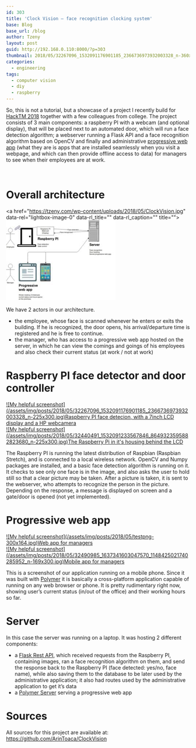 ```yaml
---
id: 303
title: 'Clock Vision – face recognition clocking system'
base: Blog
base_url: /blog
author: Tzeny
layout: post
guid: http://192.168.0.110:8000/?p=303
thumbnail: 2018/05/32267096_1532091176901185_2366736973932003328_n-360x210.jpg
categories:
  - engineering
tags:
  - computer vision
  - diy
  - raspberry
---
```

So, this is not a tutorial, but a showcase of a project I recently build for [HackTM 2018](https://hacktm.ro/) together with a few colleagues from college. The project consists of 3 main components: a raspberry PI with a webcam (and optional display), that will be placed next to an automated door, which will run a face detection algorithm; a webserver running a Flask API and a face recognition algorithm based on OpenCV and finally and administrative [progressive web app](https://developers.google.com/web/progressive-web-apps/) (what they are is apps that are installed seamlessly when you visit a webpage, and which can then provide offline access to data) for managers to see when their employees are at work.

 

# Overall architecture

<a href="https://tzeny.com/wp-content/uploads/2018/05/ClockVision.jpg" data-rel="lightbox-image-0" data-rl\_title="" data-rl\_caption="" title="">![My helpful screenshot](/assets/img/posts/2018/05/ClockVision-300x218.jpg)</a>

We have 2 actors in our architecture.

  * the employee, whose face is scanned whenever he enters or exits the building. If he is recognized, the door opens, his arrival/departure time is registered and he is free to continue.
  * the manager, who has access to a progressive web app hosted on the server, in which he can view the comings and goings of his employees and also check their current status (at work / not at work)

# Raspberry PI face detector and door controller

<div class="rl-gallery-container" id="rl-gallery-container-22" data-gallery_id="0"> <div class="rl-gallery rl-basicgrid-gallery " id="rl-gallery-22" data-gallery_no="22"> 

<div class="rl-gallery-item">
  <a href="https://tzeny.com/wp-content/uploads/2018/05/32267096_1532091176901185_2366736973932003328_n.jpg" title="Raspberry PI face detecion, with a 7inch LCD display and a HP webcamera" data-rl_title="Raspberry PI face detecion, with a 7inch LCD display and a HP webcamera" class="rl-gallery-link" data-rl_caption="" data-rel="lightbox-gallery-22">![My helpful screenshot](/assets/img/posts/2018/05/32267096_1532091176901185_2366736973932003328_n-225x300.jpg)<span class="rl-gallery-caption"><span class="rl-gallery-item-title">Raspberry PI face detecion, with a 7inch LCD display and a HP webcamera</span></span></a>
</div>

<div class="rl-gallery-item">
  <a href="https://tzeny.com/wp-content/uploads/2018/05/32440491_1532091233567846_8649323595882823680_n.jpg" title="The Raspberry Pi in it's housing behind the LCD" data-rl_title="The Raspberry Pi in it's housing behind the LCD" class="rl-gallery-link" data-rl_caption="" data-rel="lightbox-gallery-22">![My helpful screenshot](/assets/img/posts/2018/05/32440491_1532091233567846_8649323595882823680_n-225x300.jpg)<span class="rl-gallery-caption"><span class="rl-gallery-item-title">The Raspberry Pi in it's housing behind the LCD</span></span></a>
</div></div> </div>

The Raspberry PI is running the latest distribution of Raspbian (Raspbian Stretch), and is connected to a local wireless network. OpenCV and Numpy packages are installed, and a basic face detection algorithm is running on it. It checks to see only one face is in the image, and also asks the user to hold still so that a clear picture may be taken. After a picture is taken, it is sent to the webserver, who attempts to recognize the person in the picture. Depending on the response, a message is displayed on screen and a gate/door is opened (not yet implemented).

# Progressive web app

<div class="rl-gallery-container" id="rl-gallery-container-23" data-gallery_id="0"> <div class="rl-gallery rl-basicgrid-gallery " id="rl-gallery-23" data-gallery_no="23"> 

<div class="rl-gallery-item">
  <a href="https://tzeny.com/wp-content/uploads/2018/05/testpng.jpg" title="Web app for managers" data-rl_title="Web app for managers" class="rl-gallery-link" data-rl_caption="" data-rel="lightbox-gallery-23">![My helpful screenshot](/assets/img/posts/2018/05/testpng-300x164.jpg)<span class="rl-gallery-caption"><span class="rl-gallery-item-title">Web app for managers</span></span></a>
</div>

<div class="rl-gallery-item">
  <a href="https://tzeny.com/wp-content/uploads/2018/05/32490985_1637341603047570_1148425021740285952_n.jpg" title="Mobile app for managers" data-rl_title="Mobile app for managers" class="rl-gallery-link" data-rl_caption="" data-rel="lightbox-gallery-23">![My helpful screenshot](/assets/img/posts/2018/05/32490985_1637341603047570_1148425021740285952_n-169x300.jpg)<span class="rl-gallery-caption"><span class="rl-gallery-item-title">Mobile app for managers</span></span></a>
</div></div> </div>

This is a screenshot of our application running on a mobile phone. Since it was built with [Polymer](https://www.polymer-project.org/3.0/toolbox/) it is basically a cross-platform application capable of running on any web browser or phone. It is pretty rudimentary right now, showing user’s current status (in/out of the office) and their working hours so far.

# Server

In this case the server was running on a laptop. It was hosting 2 different components:

  * a [Flask Rest API](https://flask-restful.readthedocs.io/en/latest/), which received requests from the Raspberry PI, containing images, ran a face recognition algorithm on them, and send the response back to the Raspberry PI (face detected: yes/no, face name), while also saving them to the database to be later used by the administrative application; it also had routes used by the administrative application to get it’s data
  * a [Polymer Server](https://www.polymer-project.org/3.0/docs/about_30) serving a progressive web app

# 

# Sources

All sources for this project are available at: <https://github.com/ArinToaca/ClockVision>
